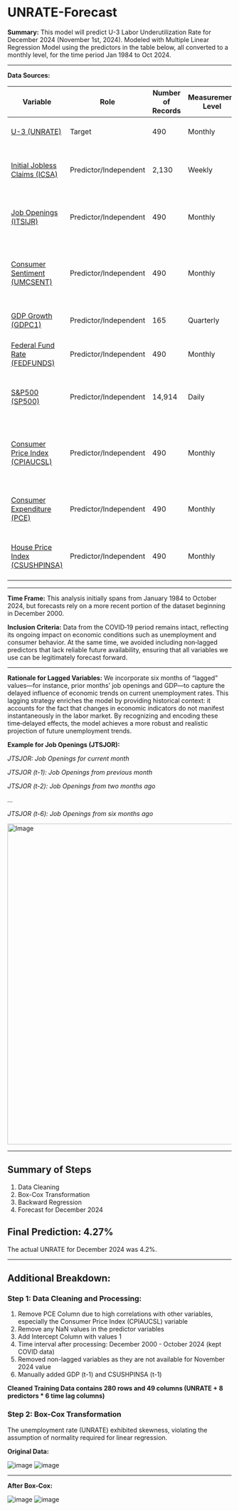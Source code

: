 # UNRATE-Forecast
**Summary:** This model will predict U-3 Labor Underutilization Rate for December 2024 (November 1st, 2024). Modeled with Multiple Linear Regression Model using the predictors in the table below, all converted to a monthly level, for the time period Jan 1984 to Oct 2024.

---

**Data Sources:**

| Variable | Role | Number of Records | Measurement Level | Metadata |
|----------|------|------------------|-------------------|----------|
| [U-3 (UNRATE)](https://fred.stlouisfed.org/series/UNRATE) | Target | 490 | Monthly | U-3 Unemployment Rate |
| [Initial Jobless Claims (ICSA)](https://fred.stlouisfed.org/series/ICSA) | Predictor/Independent | 2,130 | Weekly | The number of new unemployment claims filed each week. |
| [Job Openings (ITSIJR)](https://fred.stlouisfed.org/series/ITSIJR) | Predictor/Independent | 490 | Monthly | The number of available jobs that employers are trying to fill. |
| [Consumer Sentiment (UMCSENT)](https://fred.stlouisfed.org/series/UMCSENT) | Predictor/Independent | 490 | Monthly | A measure of consumer confidence and expectations about the economy. |
| [GDP Growth (GDPC1)](https://fred.stlouisfed.org/series/GDPC1) | Predictor/Independent | 165 | Quarterly | The rate of growth of the economy. |
| [Federal Fund Rate (FEDFUNDS)](https://fred.stlouisfed.org/series/FEDFUNDS) | Predictor/Independent | 490 | Monthly | The interest rate set by the Federal Reserve. |
| [S&P500 (SP500)](https://fred.stlouisfed.org/series/SP500) | Predictor/Independent | 14,914 | Daily | A stock market index that can reflect overall economic health. |
| [Consumer Price Index (CPIAUCSL)](https://fred.stlouisfed.org/series/CPIAUCSL) | Predictor/Independent | 490 | Monthly | A measure of inflation or the change in the price level of a basket of goods and services. |
| [Consumer Expenditure (PCE)](https://fred.stlouisfed.org/series/PCE) | Predictor/Independent | 490 | Monthly | The total value of goods and services consumed by households. |
| [House Price Index (CSUSHPINSA)](https://fred.stlouisfed.org/series/CSUSHPINSA) | Predictor/Independent | 490 | Monthly | A measure of changes in the prices of residential homes. |

---

**Time Frame:**
This analysis initially spans from January 1984 to October 2024, but forecasts rely on a more recent portion of the dataset beginning in December 2000.

**Inclusion Criteria:**
Data from the COVID‐19 period remains intact, reflecting its ongoing impact on economic conditions such as unemployment and consumer behavior. At the same time, we avoided including non‐lagged predictors that lack reliable future availability, ensuring that all variables we use can be legitimately forecast forward.

---

**Rationale for Lagged Variables:**
We incorporate six months of “lagged” values—for instance, prior months’ job openings and GDP—to capture the delayed influence of economic trends on current unemployment rates. This lagging strategy enriches the model by providing historical context: it accounts for the fact that changes in economic indicators do not manifest instantaneously in the labor market. By recognizing and encoding these time‐delayed effects, the model achieves a more robust and realistic projection of future unemployment trends.

**Example for Job Openings (JTSJOR):**

*JTSJOR: Job Openings for current month*

*JTSJOR (t-1): Job Openings from previous month*

*JTSJOR (t-2): Job Openings from two months ago*

*…*

*JTSJOR (t-6): Job Openings from six months ago*

<img width="721" alt="Image" src="https://github.com/user-attachments/assets/bc32ceb7-aa76-4fe0-8708-6188e51fb35e" />

---

## Summary of Steps
1. Data Cleaning
2. Box-Cox Transformation
3. Backward Regression
4. Forecast for December 2024

## Final Prediction: 4.27%
The actual UNRATE for December 2024 was 4.2%.

---

## Additional Breakdown:
### Step 1: Data Cleaning and Processing:
1. Remove PCE Column due to high correlations with other variables, especially the Consumer Price Index (CPIAUCSL) variable
2. Remove any NaN values in the predictor variables
3. Add Intercept Column with values 1
4. Time interval after processing: December 2000 - October 2024 (kept COVID data)
5. Removed non-lagged variables as they are not available for November 2024 value
6. Manually added GDP (t-1) and CSUSHPINSA (t-1) 

**Cleaned Training Data contains 280 rows and 49 columns (UNRATE + 8 predictors * 6 time lag columns)**

### Step 2: Box-Cox Transformation
The unemployment rate (UNRATE) exhibited skewness, violating the assumption of normality required for linear regression.

**Original Data:**

![image](https://github.com/user-attachments/assets/4a17cfa9-8619-4c8f-8207-ebc12decda9f)
![image](https://github.com/user-attachments/assets/877037a3-839e-4945-bf4f-1555803f27d0)

---

**After Box-Cox:**

![image](https://github.com/user-attachments/assets/4f9faada-a607-47ce-9ff5-1d1f5f74957f)
![image](https://github.com/user-attachments/assets/c0680421-d9bd-464f-aaa6-990411d0b80c)








